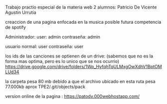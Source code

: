 Trabajo practio especial de la materia web 2
alumnos: 
        Patricio De Vicente
        Agustin Urrutia 

creaccion de una pagina enfocada en la musica posible futura competencia de spotify

Administrador: 
user: admin
contraseña: admin

usuario normal: user
contraseña: user

los ids de las canciones se optienen de un drive:
(sabemos que no es la forma mas optima, pero es lo unico que se nos ocurrio)
https://drive.google.com/drive/folders/1Wp_HyfqhTqULMxgOwXdhV1BptOMLUd34

la carpeta pesa 80 mb debido a que el archivo ubicado en esta ruta pesa 77.000kb aprox
TPE2/.git/objects/pack

version online de la pagina : 
https://patodv.000webhostapp.com/